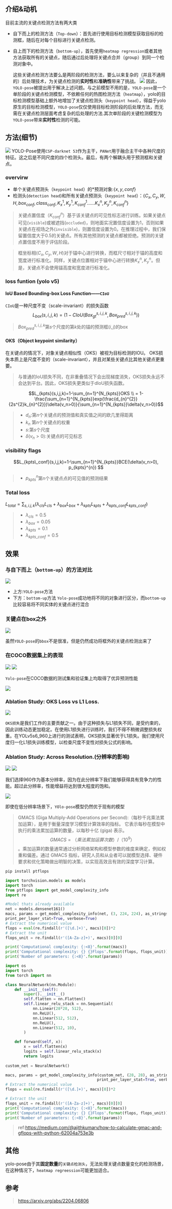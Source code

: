 ## 介绍&动机
目前主流的关键点检测方法有两大类
* 自下而上的检测方法（`Top-down`）：首先进行使用目标检测模型获取目标的检测框，随后在对每个目标进行关键点检测。
* 自上而下的检测方法（`bottom-up`），首先使用`heatmap regression`或者其他方法获取所有的关键点，随后通过后处理将关键点合并（group）到同一个检测对象中。

    这些关键点检测方法要么是两阶段的检测方法，要么以来复杂的（并且不通用的）后处理技术，为关键点检测的**实时性**和**准确性**带来了挑战。
    <img src="./img/yolo-pose.png" alert="yolo-pose.png"></img>
    因此，`YOLO-pose`被提出用于解决上述问题。与之前模型不用的是，`YOLO-pose`是一个单阶段的关键点检测模型，不依赖任何的热图检测方法（`heatmap`），yolo的目标检测模型基础上额外地增加了关键点检测头（`keypoint head`），得益于yolo原生的目标检测模型，`YOLO-pose`仅仅使用目标检测阶段的后处理方法，而无需在关键点检测层面考虑复杂的后处理的方法.其次单阶段的关键检测模型为`YOLO-pose`带来**实时性**检测的可能。

## 方法(细节)
<img src="./img/yolo-pose.png" alert="yolo-pose.png"></img>
YOLO-Pose使用`CSP-darknet 53`作为主干，`PANet`用于融合主干中各种尺度的特征。这之后是不同尺度的四个检测头。最后，有两个解耦头用于预测框和关键点。

### overvirw
* 单个关键点预测头（`keypoint head`）的*预测对象:$\{x,y,conf\}$
* 检测头(`detection head`)和所有关键点预测头（`keypoint head`）：$\{C_x,C_y, W, H, box_{conf}, class_{conf}, K_{x}^{1},K_{y}^{1},K_{conf}^{1}......K_{x}^{n},K_{y}^{n},K_{conf}^{n}\}$
> 关键点置信度（$K_{conf}^{n}$）基于该关键点的可见性标志进行训练。如果关键点可见(`visible`)或被遮挡(`occluded`)，则地面实况置信度设置为1，否则如果关键点在视场之外(`invisible`)，则置信度设置为0。在推理过程中，我们保留置信度大于0.5的关键点。所有其他预测的关键点都被拒绝。预测的关键点置信度不用于评估阶段。

> 
> 框坐标相($C_x,C_y, W, H$)对于锚中心进行转换，而框尺寸相对于锚的高度和宽度进行标准化。同样，关键点位置相对于锚中心进行转换$K_{x}^{n},K_{y}^{n}$。但是，关键点不会使用锚高度和宽度进行标准化。

### loss funtion (yolo v5)

#### IoU Based Bounding-box Loss Function——`CIoU`
`CIoU`是一种尺度不变（scale-invariant）的损失函数
$$L_{box}(s,i,j,k)=(1-CIoU(Box_{gt}^{s,i,j,k}, Box_{pred}^{s,i,j,k}))$$
> $Box_{pred}^{s,i,j,k}$第$s$个尺度的第$k$处的锚的预测框$(i,j)$的box

#### OKS（Object keypoint similarity）
在关键点的情况下，对象关键点相似性（OKS）被视为目标检测的IOU。 OKS损失本质上是尺度不变的（scale-invariant），并且对某些关键点比其他关键点更重要。

> 与普通的IoU损失不同，在非重叠情况下会出现梯度消失，OKS损失永远不会达到平台。因此，OKS损失更类似于dIoU损失函数。

$$L_{kpts}(s,i,j,k)=1-\sum_{n=1}^{N_{kpts}}OKS \\ = 1-\frac{\sum_{n=1}^{N_{kpts}}exp(\frac{d_{n}^{2}}{2s^{2}k_{n}^{2}})\delta(v_n>0)}{\sum_{n=1}^{N_{kpts}}\delta(v_n>0)}$$

> * $d_{n}$:第$n$个关键点的预测值和真实值之间的欧几里得距离
> * $k_{n}$ 第$n$个关键点的权重
> * $s$:第$s$个尺度
> * $\delta(v_n>0)$:关键点的可见标志

### visibility flags

$$L_{kpts\_conf}(s,i,j,k)=1-\sum_{n=1}^{N_{kpts}}BCE(\delta(v_n>0), p_{kpts}^{n}) $$
> * $p_{kpts}^{n}$第n个关键点点的可见值的预测结果

### Total loss

$L_{total}=\sum_{s,i.j,k}(\lambda_{cls}L_{cls}+\lambda_{box}L_{box}+\lambda_{kpts}L_{kpts}+\lambda_{kpts\_conf}L_{kpts\_conf})$
> * $\lambda_{cls}=0.5$
> * $\lambda_{box}=0.05$
> * $\lambda_{kpts}=0.1$
> * $\lambda_{kpts\_conf}=0.5$


## 效果
### 与自下而上（`bottom-up`）的方法对比
<img src="./img/yolo-pose-1.png" alert="yolo-pose-1.png"></img>

* 上方:`YOLO-pose`方法
* 下方：`bottom-up`方法
`Yolo-pose`成功地将不同的对象进行区分，而`bottom-up`比较容易将不同实体的关键点进行混合

### 关键点在box之外
<img src="./img/yolo-pose-2.png" alert="yolo-pose-2.png"></img>

虽然`YOLO-pose`的`bbox`不是很准，但是仍然成功将框外的关键点检测出来了

### 在COCO数据集上的表现
<img src="./img/yolo-pose-3.png" alert="yolo-pose-3.png"></img>
<img src="./img/yolo-pose-4.png" alert="yolo-pose-4.png"></img>

`Yolo-pose`在COCO数据的测试集和验证集上均取得了优异预测性能

<img src="./img/yolo-pose-9.png" alert="yolo-pose-9.png"></img>



### Ablation Study: OKS Loss vs L1 Loss. 
<img src="./img/yolo-pose-5.png" alert="yolo-pose-5.png"></img>

`OKS损失`是我们工作的主要贡献之一。由于这种损失与L1损失不同，是受约束的，因此训练动态更加稳定。在使用L1损失进行训练时，我们不得不稍微调整损失权重。在YOLv5s6_960上进行的测试表明，OKS损失显著优于L1损失。我们使用尺度归一化L1损失训练模型，以检查尺度不变性对损失公式的影响。

### Ablation Study: Across Resolution.(分辨率的影响)
<img src="./img/yolo-pose-6.png" alert="yolo-pose-6.png"></img>
<img src="./img/yolo-pose-7.png" alert="yolo-pose-7.png"></img>

我们选择960作为基本分辨率，因为在此分辨率下我们能够获得具有竞争力的性能。超过此分辨率，性能增益将达到很大程度的饱和。

<img src="./img/yolo-pose-8.png" alert="yolo-pose-8.png"></img>

即使在低分辨率场景下，`YOlo-pose`模型仍然优于现有的模型

> GMACS (Giga Multiply-Add Operations per Second):（每秒千兆乘法累加运算），是用于衡量深度学习模型计算效率的指标。 它表示每秒在模型中执行的乘法累加运算的数量，以每秒十亿 (giga) 表示。$$GMACS =（乘法累加运算次数）/（10^{9}）$$。乘加运算的数量通常通过分析网络架构和模型参数的维度来确定，例如权重和偏差。通过 GMACS 指标，研究人员和从业者可以就模型选择、硬件要求和优化策略做出明智的决策，以实现高效且有效的深度学习计算。
```bash
pip install ptflops
```

```python
import torchvision.models as models
import torch
from ptflops import get_model_complexity_info
import re

#Model thats already available
net = models.densenet161()
macs, params = get_model_complexity_info(net, (3, 224, 224), as_strings=True,
print_per_layer_stat=True, verbose=True)
# Extract the numerical value
flops = eval(re.findall(r'([\d.]+)', macs)[0])*2
# Extract the unit
flops_unit = re.findall(r'([A-Za-z]+)', macs)[0][0]

print('Computational complexity: {:<8}'.format(macs))
print('Computational complexity: {} {}Flops'.format(flops, flops_unit))
print('Number of parameters: {:<8}'.format(params))
```

```python
import os
import torch
from torch import nn

class NeuralNetwork(nn.Module):
    def __init__(self):
        super().__init__()
        self.flatten = nn.Flatten()
        self.linear_relu_stack = nn.Sequential(
            nn.Linear(28*28, 512),
            nn.ReLU(),
            nn.Linear(512, 512),
            nn.ReLU(),
            nn.Linear(512, 10),
        )

    def forward(self, x):
        x = self.flatten(x)
        logits = self.linear_relu_stack(x)
        return logits
    
custom_net = NeuralNetwork()

macs, params = get_model_complexity_info(custom_net, (28, 28), as_strings=True,
                                        print_per_layer_stat=True, verbose=True)
# Extract the numerical value
flops = eval(re.findall(r'([\d.]+)', macs)[0])*2

# Extract the unit
flops_unit = re.findall(r'([A-Za-z]+)', macs)[0][0]
print('Computational complexity: {:<8}'.format(macs))
print('Computational complexity: {} {}Flops'.format(flops, flops_unit))
print('Number of parameters: {:<8}'.format(params))
```
> ref:https://medium.com/@ajithkumarv/how-to-calculate-gmac-and-gflops-with-python-62004a753e3b


## 其他
yolo-pose由于其**固定数量**的`关键点检测头`，无法处理关键点数量变化的检测场景，在这种情况下，`heatmap regreession`可能更加适合。


## 参考
> https://arxiv.org/abs/2204.06806
